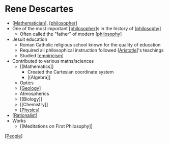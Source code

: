 # Rene Descartes

- [[Mathematician]], [[philosopher]]
- One of the most important [[philosopher]]s in the history of [[philosophy]]
  - Often called the "father" of modern [[philosophy]]
- Jesuit education
  - Roman Catholic religious school known for the quality of education
  - Required all philosophical instruction followed [[Aristotle]]'s teachings
  - Studied [[empiricism]]
- Contributed to various maths/sciences
  - [[Mathematics]]
    - Created the Cartesian coordinate system
    - [[Algebra]]
  - Optics
  - [[Geology]]
  - Atmospherics
  - [[Biology]]
  - [[Chemistry]]
  - [[Physics]]
- [[Rationalist]]
- Works
  - [[Meditations on First Philosophy]]

[[People]]

[//begin]: # "Autogenerated link references for markdown compatibility"
[mathematician]: mathematician "Mathematician"
[philosopher]: philosopher "Philosopher"
[philosophy]: philosophy "Philosophy"
[aristotle]: aristotle "Aristotle"
[empiricism]: empiricism "Empiricism"
[geology]: geology "Geology"
[physics]: physics "Physics"
[rationalist]: rationalist "Rationalist"
[meditations-on-first-philosophy]: meditations-on-first-philosophy "Meditations on First Philosophy"
[people]: people "People"
[//end]: # "Autogenerated link references"